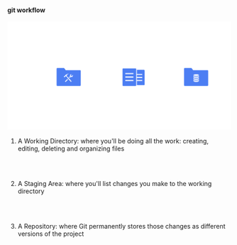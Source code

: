 #### git workflow

![git-workflow](slides/git-workflow/images/git-workflow.svg)

<aside class="notes">

1. A Working Directory: where you'll be doing all the work: creating, editing, deleting and organizing files

<br><br>

2. A Staging Area: where you'll list changes you make to the working directory

<br><br>

3. A Repository: where Git permanently stores those changes as different versions of the project

</aside>
